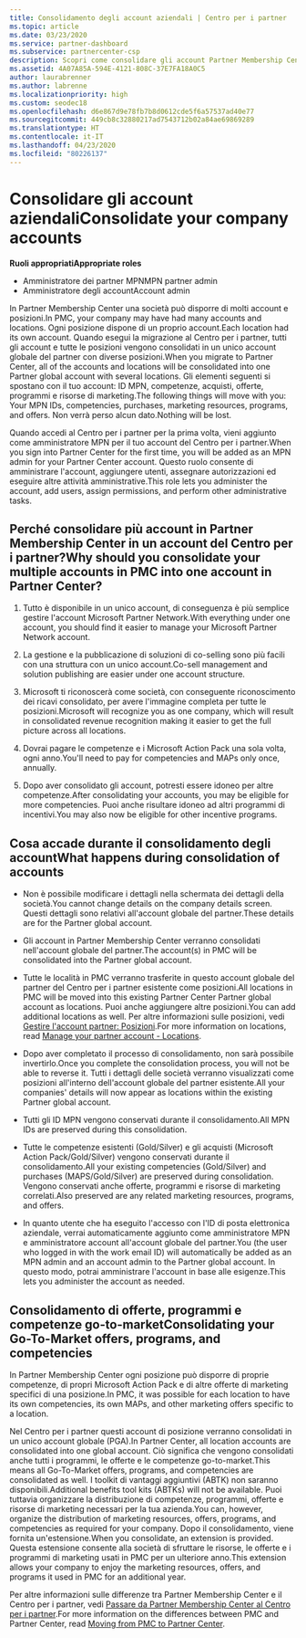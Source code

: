 ```yaml
---
title: Consolidamento degli account aziendali | Centro per i partner
ms.topic: article
ms.date: 03/23/2020
ms.service: partner-dashboard
ms.subservice: partnercenter-csp
description: Scopri come consolidare gli account Partner Membership Center (PMC) in un unico account nel Centro per i partner. Questo processo si applica alla migrazione da Partner Membership Center (PMC) al Centro per i partner.
ms.assetid: 4A07A85A-594E-4121-808C-37E7FA18A0C5
author: laurabrenner
ms.author: labrenne
ms.localizationpriority: high
ms.custom: seodec18
ms.openlocfilehash: d6e867d9e78fb7b8d0612cde5f6a57537ad40e77
ms.sourcegitcommit: 449cb8c32880217ad7543712b02a84ae69869289
ms.translationtype: HT
ms.contentlocale: it-IT
ms.lasthandoff: 04/23/2020
ms.locfileid: "80226137"
---
```

# <a name="consolidate-your-company-accounts"></a><span data-ttu-id="89f00-104">Consolidare gli account aziendali</span><span class="sxs-lookup"><span data-stu-id="89f00-104">Consolidate your company accounts</span></span>

<span data-ttu-id="89f00-105">**Ruoli appropriati**</span><span class="sxs-lookup"><span data-stu-id="89f00-105">**Appropriate roles**</span></span>

- <span data-ttu-id="89f00-106">Amministratore dei partner MPN</span><span class="sxs-lookup"><span data-stu-id="89f00-106">MPN partner admin</span></span>
- <span data-ttu-id="89f00-107">Amministratore degli account</span><span class="sxs-lookup"><span data-stu-id="89f00-107">Account admin</span></span>

<span data-ttu-id="89f00-108">In Partner Membership Center una società può disporre di molti account e posizioni.</span><span class="sxs-lookup"><span data-stu-id="89f00-108">In PMC, your company may have had many accounts and locations.</span></span> <span data-ttu-id="89f00-109">Ogni posizione dispone di un proprio account.</span><span class="sxs-lookup"><span data-stu-id="89f00-109">Each location had its own account.</span></span> <span data-ttu-id="89f00-110">Quando esegui la migrazione al Centro per i partner, tutti gli account e tutte le posizioni vengono consolidati in un unico account globale del partner con diverse posizioni.</span><span class="sxs-lookup"><span data-stu-id="89f00-110">When you migrate to Partner Center, all of the accounts and locations will be consolidated into one Partner global account with several locations.</span></span> <span data-ttu-id="89f00-111">Gli elementi seguenti si spostano con il tuo account: ID MPN, competenze, acquisti, offerte, programmi e risorse di marketing.</span><span class="sxs-lookup"><span data-stu-id="89f00-111">The following things will move with you: Your MPN IDs, competencies, purchases, marketing resources, programs, and offers.</span></span> <span data-ttu-id="89f00-112">Non verrà perso alcun dato.</span><span class="sxs-lookup"><span data-stu-id="89f00-112">Nothing will be lost.</span></span>

<span data-ttu-id="89f00-113">Quando accedi al Centro per i partner per la prima volta, vieni aggiunto come amministratore MPN per il tuo account del Centro per i partner.</span><span class="sxs-lookup"><span data-stu-id="89f00-113">When you sign into Partner Center for the first time, you will be added as an MPN admin for your Partner Center account.</span></span> <span data-ttu-id="89f00-114">Questo ruolo consente di amministrare l'account, aggiungere utenti, assegnare autorizzazioni ed eseguire altre attività amministrative.</span><span class="sxs-lookup"><span data-stu-id="89f00-114">This role lets you administer the account, add users, assign permissions, and perform other administrative tasks.</span></span>

## <a name="why-should-you-consolidate-your-multiple-accounts-in-pmc-into-one-account-in-partner-center"></a><span data-ttu-id="89f00-115">Perché consolidare più account in Partner Membership Center in un account del Centro per i partner?</span><span class="sxs-lookup"><span data-stu-id="89f00-115">Why should you consolidate your multiple accounts in PMC into one account in Partner Center?</span></span>

1. <span data-ttu-id="89f00-116">Tutto è disponibile in un unico account, di conseguenza è più semplice gestire l'account Microsoft Partner Network.</span><span class="sxs-lookup"><span data-stu-id="89f00-116">With everything under one account, you should find it easier to manage your Microsoft Partner Network account.</span></span>

2. <span data-ttu-id="89f00-117">La gestione e la pubblicazione di soluzioni di co-selling sono più facili con una struttura con un unico account.</span><span class="sxs-lookup"><span data-stu-id="89f00-117">Co-sell management and solution publishing are easier under one account structure.</span></span>

3. <span data-ttu-id="89f00-118">Microsoft ti riconoscerà come società, con conseguente riconoscimento dei ricavi consolidato, per avere l'immagine completa per tutte le posizioni.</span><span class="sxs-lookup"><span data-stu-id="89f00-118">Microsoft will recognize you as one company, which will result in consolidated revenue recognition making it easier to get the full picture across all locations.</span></span>  

4. <span data-ttu-id="89f00-119">Dovrai pagare le competenze e i Microsoft Action Pack una sola volta, ogni anno.</span><span class="sxs-lookup"><span data-stu-id="89f00-119">You'll need to pay for competencies and MAPs only once, annually.</span></span>

5. <span data-ttu-id="89f00-120">Dopo aver consolidato gli account, potresti essere idoneo per altre competenze.</span><span class="sxs-lookup"><span data-stu-id="89f00-120">After consolidating your accounts, you may be eligible for more competencies.</span></span> <span data-ttu-id="89f00-121">Puoi anche risultare idoneo ad altri programmi di incentivi.</span><span class="sxs-lookup"><span data-stu-id="89f00-121">You may also now be eligible for other incentive programs.</span></span>


## <a name="what-happens-during-consolidation-of-accounts"></a><span data-ttu-id="89f00-122">Cosa accade durante il consolidamento degli account</span><span class="sxs-lookup"><span data-stu-id="89f00-122">What happens during consolidation of accounts</span></span>

- <span data-ttu-id="89f00-123">Non è possibile modificare i dettagli nella schermata dei dettagli della società.</span><span class="sxs-lookup"><span data-stu-id="89f00-123">You cannot change details on the company details screen.</span></span> <span data-ttu-id="89f00-124">Questi dettagli sono relativi all'account globale del partner.</span><span class="sxs-lookup"><span data-stu-id="89f00-124">These details are for the Partner global account.</span></span> 

- <span data-ttu-id="89f00-125">Gli account in Partner Membership Center verranno consolidati nell'account globale del partner.</span><span class="sxs-lookup"><span data-stu-id="89f00-125">The account(s) in PMC will be consolidated into the Partner global account.</span></span>

- <span data-ttu-id="89f00-126">Tutte le località in PMC verranno trasferite in questo account globale del partner del Centro per i partner esistente come posizioni.</span><span class="sxs-lookup"><span data-stu-id="89f00-126">All locations in PMC will be moved into this existing Partner Center Partner global account as locations.</span></span> <span data-ttu-id="89f00-127">Puoi anche aggiungere altre posizioni.</span><span class="sxs-lookup"><span data-stu-id="89f00-127">You can add additional locations as well.</span></span> <span data-ttu-id="89f00-128">Per altre informazioni sulle posizioni, vedi [Gestire l'account partner: Posizioni](manage-locations.md).</span><span class="sxs-lookup"><span data-stu-id="89f00-128">For more information on locations, read  [Manage your partner account - Locations](manage-locations.md).</span></span>

- <span data-ttu-id="89f00-129">Dopo aver completato il processo di consolidamento, non sarà possibile invertirlo.</span><span class="sxs-lookup"><span data-stu-id="89f00-129">Once you complete the consolidation process, you will not be able to reverse it.</span></span> <span data-ttu-id="89f00-130">Tutti i dettagli delle società verranno visualizzati come posizioni all'interno dell'account globale del partner esistente.</span><span class="sxs-lookup"><span data-stu-id="89f00-130">All your companies' details will now appear as locations within the existing Partner global account.</span></span> 

- <span data-ttu-id="89f00-131">Tutti gli ID MPN vengono conservati durante il consolidamento.</span><span class="sxs-lookup"><span data-stu-id="89f00-131">All MPN IDs are preserved during this consolidation.</span></span>

- <span data-ttu-id="89f00-132">Tutte le competenze esistenti (Gold/Silver) e gli acquisti (Microsoft Action Pack/Gold/Silver) vengono conservati durante il consolidamento.</span><span class="sxs-lookup"><span data-stu-id="89f00-132">All your existing competencies (Gold/Silver) and purchases (MAPS/Gold/Silver) are preserved during consolidation.</span></span> <span data-ttu-id="89f00-133">Vengono conservati anche offerte, programmi e risorse di marketing correlati.</span><span class="sxs-lookup"><span data-stu-id="89f00-133">Also preserved are any related marketing resources, programs, and offers.</span></span>

- <span data-ttu-id="89f00-134">In quanto utente che ha eseguito l'accesso con l'ID di posta elettronica aziendale, verrai automaticamente aggiunto come amministratore MPN e amministratore account all'account globale del partner.</span><span class="sxs-lookup"><span data-stu-id="89f00-134">You (the user who logged in with the work email ID) will automatically be added as an MPN admin and an account admin to the Partner global account.</span></span> <span data-ttu-id="89f00-135">In questo modo, potrai amministrare l'account in base alle esigenze.</span><span class="sxs-lookup"><span data-stu-id="89f00-135">This lets you administer the account as needed.</span></span>

## <a name="consolidating-your-go-to-market-offers-programs-and-competencies"></a><span data-ttu-id="89f00-136">Consolidamento di offerte, programmi e competenze go-to-market</span><span class="sxs-lookup"><span data-stu-id="89f00-136">Consolidating your Go-To-Market offers, programs, and competencies</span></span>

<span data-ttu-id="89f00-137">In Partner Membership Center ogni posizione può disporre di proprie competenze, di propri Microsoft Action Pack e di altre offerte di marketing specifici di una posizione.</span><span class="sxs-lookup"><span data-stu-id="89f00-137">In PMC, it was possible for each location to have its own competencies, its own MAPs, and other marketing offers specific to a location.</span></span>

<span data-ttu-id="89f00-138">Nel Centro per i partner questi account di posizione verranno consolidati in un unico account globale (PGA).</span><span class="sxs-lookup"><span data-stu-id="89f00-138">In Partner Center, all location accounts are consolidated into one global account.</span></span> <span data-ttu-id="89f00-139">Ciò significa che vengono consolidati anche tutti i programmi, le offerte e le competenze go-to-market.</span><span class="sxs-lookup"><span data-stu-id="89f00-139">This means all Go-To-Market offers, programs, and competencies are consolidated as well.</span></span> <span data-ttu-id="89f00-140">I toolkit di vantaggi aggiuntivi (ABTK) non saranno disponibili.</span><span class="sxs-lookup"><span data-stu-id="89f00-140">Additional benefits tool kits (ABTKs) will not be available.</span></span> <span data-ttu-id="89f00-141">Puoi tuttavia organizzare la distribuzione di competenze, programmi, offerte e risorse di marketing necessari per la tua azienda.</span><span class="sxs-lookup"><span data-stu-id="89f00-141">You can, however, organize the distribution of marketing resources, offers, programs, and competencies as required for your company.</span></span> <span data-ttu-id="89f00-142">Dopo il consolidamento, viene fornita un'estensione.</span><span class="sxs-lookup"><span data-stu-id="89f00-142">When you consolidate, an extension is provided.</span></span> <span data-ttu-id="89f00-143">Questa estensione consente alla società di sfruttare le risorse, le offerte e i programmi di marketing usati in PMC per un ulteriore anno.</span><span class="sxs-lookup"><span data-stu-id="89f00-143">This extension allows your company to enjoy the marketing resources, offers, and programs it used in PMC for an additional year.</span></span>

<span data-ttu-id="89f00-144">Per altre informazioni sulle differenze tra Partner Membership Center e il Centro per i partner, vedi [Passare da Partner Membership Center al Centro per i partner](guide-to-migration.md).</span><span class="sxs-lookup"><span data-stu-id="89f00-144">For more information on the differences between PMC and Partner Center, read [Moving from PMC to Partner Center](guide-to-migration.md).</span></span>

